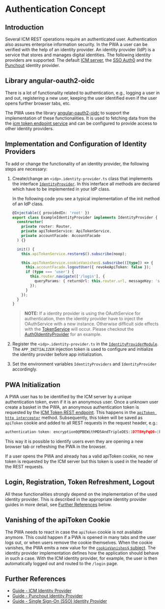 <!--
kb_concepts
kb_pwa
kb_everyone
kb_sync_latest_only
-->

# Authentication Concept

## Introduction

Several ICM REST operations require an authenticated user.
Authentication also assures enterprise information security.
In the PWA a user can be verified with the help of an identity provider.
An identity provider (IdP) is a service that stores and manages digital identities.
The following identity providers are supported: The default [ICM server](../guides/authentication_icm.md), the [SSO Auth0](../guides/authentication_sso.md) and the [Punchout](../guides/authentication_punchout.md) identity provider.

## Library angular-oauth2-oidc

There is a lot of functionality related to authentication, e.g., logging a user in and out, registering a new user, keeping the user identified even if the user opens further browser tabs, etc.

The PWA uses the library [angular-oauth2-oidc](https://github.com/manfredsteyer/angular-oauth2-oidc#readme) to support the implementation of these functionalities.
It is used to fetching data from the the [icm token endpoint service](../../src/app/core/services/token/token.service.ts) and can be configured to provide access to other identity providers.

## Implementation and Configuration of Identity Providers

To add or change the functionality of an identity provider, the following steps are necessary:

1. Create/change an `<idp>.identity-provider.ts` class that implements the interface [`IdentityProvider`](../../src/app/core/identity-provider/identity-provider.interface.ts). In this interface all methods are declared which have to be implemented in your IdP class.

   In the following code you see a typical implementation of the init method of an IdP class.

   ```typescript
   @Injectable({ providedIn: 'root' })
   export class ExampleIdentityProvider implements IdentityProvider {
     constructor(
       private router: Router,
       private apiTokenService: ApiTokenService,
       private accountFacade: AccountFacade
     ) {}

     init() {
       this.apiTokenService.restore$().subscribe(noop);

       this.apiTokenService.cookieVanishes$.subscribe(([type]) => {
         this.accountFacade.logoutUser({ revokeApiToken: false });
         if (type === 'user') {
           this.router.navigate(['/login'], {
             queryParams: { returnUrl: this.router.url, messageKey: 'session_timeout' },
           });
         }
       });
     }
   }
   ```

   > **NOTE:** If a identity provider is using the OAuthService for authentication, then the identity provider have to inject the OAuthService with a new instance.
   > Otherwise difficult side effects with the [TokenService](../../src/app/core/services/token/token.service.ts) will occur.
   > Please checkout the [Auth0IdentityProvider](../../src/app/core/identity-provider/auth0.identity-provider.ts) for an example.

2. Register the `<idp>.identity-provider.ts` in the [`IdentityProviderModule`](../../src/app/core/identity-provider.module.ts). The `APP_INITIALIZER` injection token is used to configure and initialize the identity provider before app initialization.

3. Set the environment variables `IdentityProviders` and `IdentityProvider` accordingly.

## PWA Initialization

A PWA user has to be identified by the ICM server by a unique authentication token, even if it is an anonymous user.
Once a unknown user create a basket in the PWA, an anonymous authentication token is requested by the [ICM Token REST endpoint](https://support.intershop.com/kb/index.php?c=Display&q1=U29770&q2=Text).
This happens in the [`apiToken http interceptor`](../../src/app/core/utils/api-token/api-token.service.ts) method.
Subsequently, this token will be saved as `apiToken` cookie and added to all REST requests in the request header, e.g.:

```typescript
authentication-token: encryption0@PBEWithMD5AndTripleDES:1D7T8HyFqQ0=|k3PQLgujzUq0tudtw+6HLjWnExiwrd4o9/jVU7ZH74kTfTy3RS7/sYadsg7ODRM2
```

This way it is possible to identify users even they are opening a new browser tab or refreshing the PWA in the browser.

If a user opens the PWA and already has a valid apiToken cookie, no new token is requested by the ICM server but this token is used in the header of the REST requests.

## Login, Registration, Token Refreshment, Logout

All these functionalities strongly depend on the implementation of the used identity provider.
This is described in the appropriate identity provider guides in more detail, see [Further References](#further-references) below.

## Vanishing of the apiToken Cookie

The PWA needs to react in case the `apiToken` cookie is not available anymore.
This could happen if a PWA is opened in many tabs and the user logs out, or when users remove the cookie themselves.
When the cookie vanishes, the PWA emits a new value for the [`cookieVanishes$` subject](../../src/app/core/utils/api-token/api-token.service.ts).
The identity provider implementation defines how the application should behave in such a case.
With the ICM identity provider, for example, the user is then automatically logged out and routed to the `/login` page.

## Further References

- [Guide - ICM Identity Provider](../guides/authentication_icm.md)
- [Guide - Punchout Identity Provider](../guides/authentication_punchout.md)
- [Guide - Single Sign-On (SSO) Identity Provider](../guides/authentication_sso.md)
